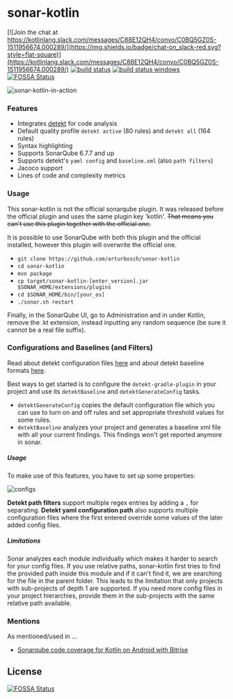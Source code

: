 # sonar-kotlin

[![Join the chat at https://kotlinlang.slack.com/messages/C88E12QH4/convo/C0BQ5GZ0S-1511956674.000289/](https://img.shields.io/badge/chat-on_slack-red.svg?style=flat-square)](https://kotlinlang.slack.com/messages/C88E12QH4/convo/C0BQ5GZ0S-1511956674.000289/)
[![build status](https://travis-ci.org/arturbosch/sonar-kotlin.svg?branch=master)](https://travis-ci.org/arturbosch/sonar-kotlin)
[![build status windows](https://ci.appveyor.com/api/projects/status/bn2vto5dnkenxeg5?svg=true
)](https://ci.appveyor.com/project/arturbosch/sonar-kotlin)
[![FOSSA Status](https://app.fossa.io/api/projects/git%2Bgithub.com%2Farturbosch%2Fsonar-kotlin.svg?type=shield)](https://app.fossa.io/projects/git%2Bgithub.com%2Farturbosch%2Fsonar-kotlin?ref=badge_shield)

![sonar-kotlin-in-action](img/sonar-kotlin.png)

### Features

- Integrates [detekt](https://github.com/arturbosch/detekt) for code analysis
- Default quality profile `detekt active` (80 rules) and `detekt all` (164 rules)
- Syntax highlighting
- Supports SonarQube 6.7.7 and up
- Supports detekt's `yaml config` and `baseline.xml` (also `path filters`)
- Jacoco support
- Lines of code and complexity metrics

### Usage

This sonar-kotlin is not the official sonarqube plugin.
It was released before the official plugin and uses the same plugin key 'kotlin'.
~~That means you can't use this plugin together with the official one.~~

It is possible to use SonarQube with both this plugin and the official installed, however this plugin will overwrite the official one.

- `git clone https://github.com/arturbosch/sonar-kotlin`
- `cd sonar-kotlin`
- `mvn package`
- `cp target/sonar-kotlin-[enter_version].jar $SONAR_HOME/extensions/plugins`
- `cd $SONAR_HOME/bin/[your_os]`
- `./sonar.sh restart`

Finally, in the SonarQube UI, go to Administration and in under Kotlin, remove the .kt extension, instead inputting any random sequence (be sure it cannot be a real file suffix). 

### Configurations and Baselines (and Filters)

Read about detekt configuration files [here](https://arturbosch.github.io/detekt/configurations.html)
and about detekt baseline formats [here](https://arturbosch.github.io/detekt/baseline.html).

Best ways to get started is to configure the `detekt-gradle-plugin` in your project and use its `detektBaseline` and 
`detektGenerateConfig` tasks.
- `detektGenerateConfig` copies the default configuration file which you can use to turn on and off rules and set 
appropriate threshold values for some rules.
- `detektBaseline` analyzes your project and generates a baseline xml file with all your current findings. This 
findings won't get reported anymore in sonar.

##### Usage

To make use of this features, you have to set up some properties:

![configs](img/config.png)


__Detekt path filters__ support multiple regex entries by adding a `,` for separating.
__Detekt yaml configuration path__ also supports multiple configuration files where the first entered override some 
values of the later added config files.

##### Limitations

Sonar analyzes each module individually which makes it harder to search for your config files.
If you use relative paths, sonar-kotlin first tries to find the provided path inside this module and if it can't find
 it, we are searching for the file in the parent folder. This leads to the limitation that only projects with 
 sub-projects of depth 1 are supported. If you need more config files in your project hierarchies, provide them in 
 the sub-projects with the same relative path available.

### Mentions

As mentioned/used in ...

- [Sonarqube code coverage for Kotlin on Android with Bitrise](https://android.jlelse.eu/sonarqube-code-coverage-for-kotlin-on-android-with-bitrise-71b2fee0b797)


## License
[![FOSSA Status](https://app.fossa.io/api/projects/git%2Bgithub.com%2Farturbosch%2Fsonar-kotlin.svg?type=large)](https://app.fossa.io/projects/git%2Bgithub.com%2Farturbosch%2Fsonar-kotlin?ref=badge_large)
